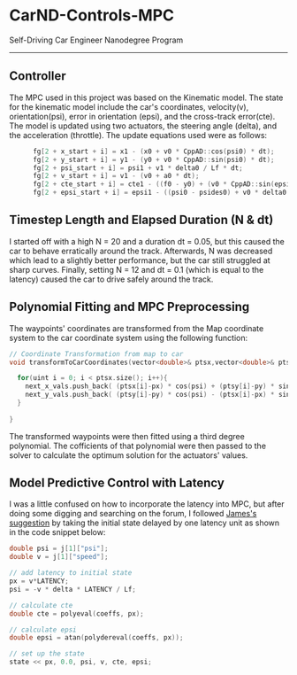 # CarND-Controls-MPC
Self-Driving Car Engineer Nanodegree Program

---

## Controller
The MPC used in this project was based on the Kinematic model. The state for the kinematic model include the car's coordinates, velocity(v), orientation(psi), error in orientation (epsi), and the cross-track error(cte). The model is updated using two actuators, the steering angle (delta), and the acceleration (throttle). 
The update equations used were as follows:
```C++
      fg[2 + x_start + i] = x1 - (x0 + v0 * CppAD::cos(psi0) * dt);
      fg[2 + y_start + i] = y1 - (y0 + v0 * CppAD::sin(psi0) * dt);
      fg[2 + psi_start + i] = psi1 + v1 * delta0 / Lf * dt;
      fg[2 + v_start + i] = v1 - (v0 + a0 * dt);
      fg[2 + cte_start + i] = cte1 - ((f0 - y0) + (v0 * CppAD::sin(epsi0) * dt));
      fg[2 + epsi_start + i] = epsi1 - ((psi0 - psides0) + v0 * delta0 / Lf * dt);
```
## Timestep Length and Elapsed Duration (N & dt)
I started off with a high N = 20 and a duration dt = 0.05, but this caused the car to behave erratically around the track. Afterwards, N was decreased which lead to a slightly better performance, but the car still struggled at sharp curves. Finally, setting N = 12 and dt = 0.1 (which is equal to the latency) caused the car to drive safely around the track.

## Polynomial Fitting and MPC Preprocessing
The waypoints' coordinates are transformed from the Map coordinate system to the car coordinate system using the following function:
```C++
// Coordinate Transformation from map to car
void transformToCarCoordinates(vector<double>& ptsx,vector<double>& ptsy, vector<double>& next_x_vals, vector<double>& next_y_vals, double px, double py, double psi){

  for(uint i = 0; i < ptsx.size(); i++){
    next_x_vals.push_back( (ptsx[i]-px) * cos(psi) + (ptsy[i]-py) * sin(psi));
    next_y_vals.push_back( (ptsy[i]-py) * cos(psi) - (ptsx[i]-px) * sin(psi));
  }
  
}
```
The transformed waypoints were then fitted using a third degree polynomial. The cofficients of that polynomial were then passed to the solver to calculate the optimum solution for the actuators' values.

## Model Predictive Control with Latency
I was a little confused on how to incorporate the latency into MPC, but after doing some digging and searching on the forum, I followed [James's suggestion](https://github.com/jamesjosephreynolds) by taking the initial state delayed by one latency unit as shown in the code snippet below:
```C++
double psi = j[1]["psi"];
double v = j[1]["speed"];

// add latency to initial state
px = v*LATENCY;
psi = -v * delta * LATENCY / Lf;

// calculate cte
double cte = polyeval(coeffs, px);

// calculate epsi
double epsi = atan(polydereval(coeffs, px));

// set up the state
state << px, 0.0, psi, v, cte, epsi;
```
